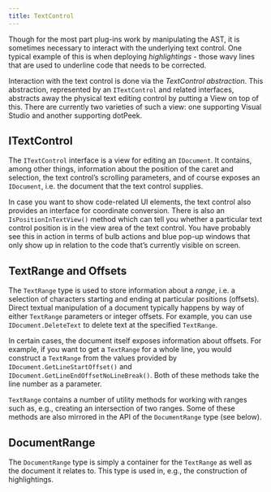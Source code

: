 ```yaml
---
title: TextControl
---
```


Though for the most part plug-ins work by manipulating the AST, it is sometimes necessary to interact with the underlying text control. One typical example of this is when deploying _highlightings_ - those wavy lines that are used to underline code that needs to be corrected.

Interaction with the text control is done via the _TextControl abstraction_. This abstraction, represented by an `ITextControl` and related interfaces, abstracts away the physical text editing control by putting a View on top of this. There are currently two varieties of such a view: one supporting Visual Studio and another supporting dotPeek.

## ITextControl

The `ITextControl` interface is a view for editing an `IDocument`. It contains, among other things, information about the position of the caret and selection, the text control’s scrolling parameters, and of course exposes an `IDocument`, i.e. the document that the text control supplies.

In case you want to show code-related UI elements, the text control also provides an interface for coordinate conversion. There is also an `IsPositionInTextView()` method which can tell you whether a particular text control position is in the view area of the text control. You have probably see this in action in terms of bulb actions and blue pop-up windows that only show up in relation to the code that’s currently visible on screen.

## TextRange and Offsets

The `TextRange` type is used to store information about a _range_, i.e. a selection of characters starting and ending at particular positions (offsets). Direct textual manipulation of a document typically happens by way of either `TextRange` parameters or integer offsets. For example, you can use `IDocument.DeleteText` to delete text at the specified `TextRange`.

In certain cases, the document itself exposes information about offsets. For example, if you want to get a `TextRange` for a whole line, you would construct a `TextRange` from the values provided by `IDocument.GetLineStartOffset()` and `IDocument.GetLineEndOffsetNoLineBreak()`. Both of these methods take the line number as a parameter.

`TextRange` contains a number of utility methods for working with ranges such as, e.g., creating an intersection of two ranges. Some of these methods are also mirrored in the API of the `DocumentRange` type (see below).

## DocumentRange

The `DocumentRange` type is simply a container for the `TextRange` as well as the document it relates to. This type is used in, e.g., the construction of highlightings.

